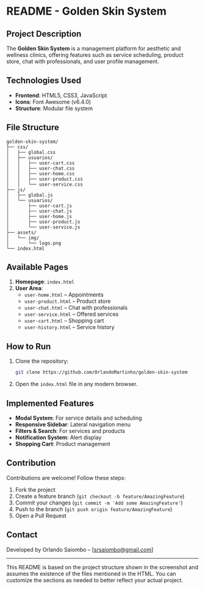 # README - Golden Skin System  

## Project Description  
The **Golden Skin System** is a management platform for aesthetic and wellness clinics, offering features such as service scheduling, product store, chat with professionals, and user profile management.  

## Technologies Used  
- **Frontend**: HTML5, CSS3, JavaScript  
- **Icons**: Font Awesome (v6.4.0)  
- **Structure**: Modular file system  

## File Structure  
```
golden-skin-system/  
├── css/  
│   ├── global.css  
│   ├── usuarios/  
│   │   ├── user-cart.css  
│   │   ├── user-chat.css  
│   │   ├── user-home.css  
│   │   ├── user-product.css  
│   │   └── user-service.css  
├── js/  
│   ├── global.js  
│   └── usuarios/  
│       ├── user-cart.js  
│       ├── user-chat.js  
│       ├── user-home.js  
│       ├── user-product.js  
│       └── user-service.js  
├── assets/  
│   └── img/  
│       └── logo.png  
└── index.html  
```  

## Available Pages  
1. **Homepage**: `index.html`  
2. **User Area**:  
   - `user-home.html` – Appointments  
   - `user-product.html` – Product store  
   - `user-chat.html` – Chat with professionals  
   - `user-service.html` – Offered services  
   - `user-cart.html` – Shopping cart  
   - `user-history.html` – Service history  

## How to Run  
1. Clone the repository:  
   ```bash  
   git clone https://github.com/OrlandoMartinho/golden-skin-system  
   ```  
2. Open the `index.html` file in any modern browser.  

## Implemented Features  
- **Modal System**: For service details and scheduling  
- **Responsive Sidebar**: Lateral navigation menu  
- **Filters & Search**: For services and products  
- **Notification System**: Alert display  
- **Shopping Cart**: Product management  

## Contribution  
Contributions are welcome! Follow these steps:  
1. Fork the project  
2. Create a feature branch (`git checkout -b feature/AmazingFeature`)  
3. Commit your changes (`git commit -m 'Add some AmazingFeature'`)  
4. Push to the branch (`git push origin feature/AmazingFeature`)  
5. Open a Pull Request  

## Contact  
Developed by Orlando Saiombo – [srsaiombo@gmail.com]  

---  

This README is based on the project structure shown in the screenshot and assumes the existence of the files mentioned in the HTML. You can customize the sections as needed to better reflect your actual project.